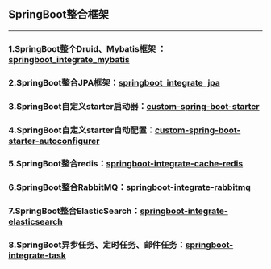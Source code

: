 ## SpringBoot整合框架

------

### 1.SpringBoot整个Druid、Mybatis框架  ：[springboot_integrate_mybatis](https://github.com/877148107/springboot_integrate/tree/master/springboot_integrate_mybatis)

### 2.SpringBoot整合JPA框架：[springboot_integrate_jpa](https://github.com/877148107/springboot_integrate/tree/master/springboot_integrate_jpa)

### 3.SpringBoot自定义starter启动器：[custom-spring-boot-starter](https://github.com/877148107/springboot_integrate/tree/master/custom-spring-boot-starter)

### 4.SpringBoot自定义starter自动配置：[custom-spring-boot-starter-autoconfigurer](https://github.com/877148107/springboot_integrate/tree/master/custom-spring-boot-starter-autoconfigurer)

### 5.SpringBoot整合redis：[springboot-integrate-cache-redis](https://github.com/877148107/springboot_integrate/tree/master/springboot-integrate-cache-redis)

### 6.SpringBoot整合RabbitMQ：[springboot-integrate-rabbitmq](https://github.com/877148107/springboot_integrate/tree/master/springboot-integrate-rabbitmq)

### 7.SpringBoot整合ElasticSearch：[springboot-integrate-elasticsearch](https://github.com/877148107/springboot_integrate/tree/master/springboot-integrate-elasticsearch)

### 8.SpringBoot异步任务、定时任务、邮件任务：[springboot-integrate-task](https://github.com/877148107/springboot_integrate/tree/master/springboot-integrate-task)

